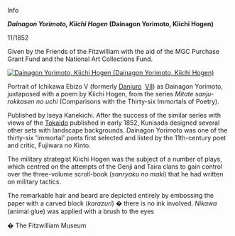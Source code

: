 Info

**_Dainagon Yorimoto, Kiichi Hogen_ (Dainagon Yorimoto, Kiichi Hogen)**

11/1852

Given by the Friends of the Fitzwilliam with the aid of the MGC Purchase Grant Fund and the National Art Collections Fund.

[![Dainagon Yorimoto, Kiichi Hogen (Dainagon Yorimoto, Kiichi Hogen)](P.69-1999_small.jpg)](KUN/kunp69.htm)

Portrait of Ichikawa Ebizo V (formerly [Danjuro](Group8pt1.htm)  [VII](textE.htm)) as Dainagon Yorimoto, juxtaposed with a poem by Kiichi Hogen, from the series _Mitate sanju-rokkasen no uchi_ (Comparisons with the Thirty-six Immortals of Poetry).

Published by Iseya Kanekichi. After the success of the similar series with views of the [Tokaido](Group1.htm) published in early 1852, Kunisada designed several other sets with landscape backgrounds. Dainagon Yorimoto was one of the thirty-six 'Immortal' poets first selected and listed by the 11th-century poet and critic, Fujiwara no Kinto.

The military strategist Kiichi Hogen was the subject of a number of plays, which centred on the attempts of the Genji and Taira clans to gain control over the three-volume scroll-book (_sanryaku no maki_) that he had written on military tactics.

The remarkable hair and beard are depicted entirely by embossing the paper with a carved block (_karazuri_) � there is no ink involved. _Nikawa_ (animal glue) was applied with a brush to the eyes


� The Fitzwilliam Museum
